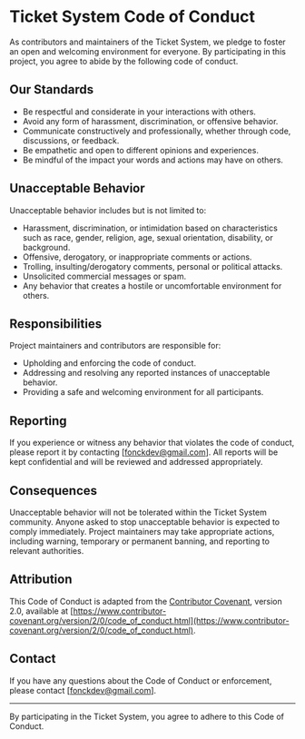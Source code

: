# Ticket System Code of Conduct

As contributors and maintainers of the Ticket System, we pledge to foster an open and welcoming environment for everyone. By participating in this project, you agree to abide by the following code of conduct.

## Our Standards

- Be respectful and considerate in your interactions with others.
- Avoid any form of harassment, discrimination, or offensive behavior.
- Communicate constructively and professionally, whether through code, discussions, or feedback.
- Be empathetic and open to different opinions and experiences.
- Be mindful of the impact your words and actions may have on others.

## Unacceptable Behavior

Unacceptable behavior includes but is not limited to:

- Harassment, discrimination, or intimidation based on characteristics such as race, gender, religion, age, sexual orientation, disability, or background.
- Offensive, derogatory, or inappropriate comments or actions.
- Trolling, insulting/derogatory comments, personal or political attacks.
- Unsolicited commercial messages or spam.
- Any behavior that creates a hostile or uncomfortable environment for others.

## Responsibilities

Project maintainers and contributors are responsible for:

- Upholding and enforcing the code of conduct.
- Addressing and resolving any reported instances of unacceptable behavior.
- Providing a safe and welcoming environment for all participants.

## Reporting

If you experience or witness any behavior that violates the code of conduct, please report it by contacting [fonckdev@gmail.com]. All reports will be kept confidential and will be reviewed and addressed appropriately.

## Consequences

Unacceptable behavior will not be tolerated within the Ticket System community. Anyone asked to stop unacceptable behavior is expected to comply immediately. Project maintainers may take appropriate actions, including warning, temporary or permanent banning, and reporting to relevant authorities.

## Attribution

This Code of Conduct is adapted from the [Contributor Covenant](https://www.contributor-covenant.org/), version 2.0, available at [https://www.contributor-covenant.org/version/2/0/code_of_conduct.html](https://www.contributor-covenant.org/version/2/0/code_of_conduct.html).

## Contact

If you have any questions about the Code of Conduct or enforcement, please contact [fonckdev@gmail.com].

---

By participating in the Ticket System, you agree to adhere to this Code of Conduct.
